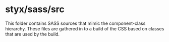 # styx/sass/src

This folder contains SASS sources that mimic the component-class hierarchy. These files
are gathered in to a build of the CSS based on classes that are used by the build.
